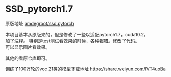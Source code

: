 # SSD_pytorch1.7
原版地址
[amdegroot/ssd.pytorch](https://github.com/amdegroot/ssd.pytorch)


本项目基本从原版来的，但是修改了一些以适配pytorch1.7，cuda10.2。  
加了注释。
特别是test测试看效果的时候，各种报错。修改了代码。  
可以显示图片看效果。  

其他的看原仓库即可。  

训练了100万轮的voc 21类的模型下载地址
https://share.weiyun.com/lVT4uoBa

